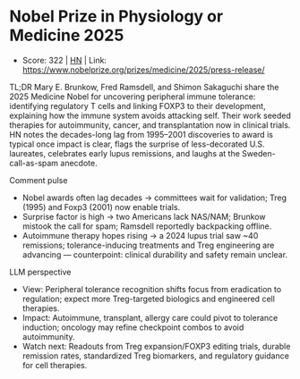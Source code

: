 # Nobel Prize in Physiology or Medicine 2025

- Score: 322 | [HN](https://news.ycombinator.com/item?id=45489533) | Link: https://www.nobelprize.org/prizes/medicine/2025/press-release/

TL;DR
Mary E. Brunkow, Fred Ramsdell, and Shimon Sakaguchi share the 2025 Medicine Nobel for uncovering peripheral immune tolerance: identifying regulatory T cells and linking FOXP3 to their development, explaining how the immune system avoids attacking self. Their work seeded therapies for autoimmunity, cancer, and transplantation now in clinical trials. HN notes the decades-long lag from 1995–2001 discoveries to award is typical once impact is clear, flags the surprise of less-decorated U.S. laureates, celebrates early lupus remissions, and laughs at the Sweden-call-as-spam anecdote.

Comment pulse
- Nobel awards often lag decades → committees wait for validation; Treg (1995) and Foxp3 (2001) now enable trials.
- Surprise factor is high → two Americans lack NAS/NAM; Brunkow mistook the call for spam; Ramsdell reportedly backpacking offline.
- Autoimmune therapy hopes rising → a 2024 lupus trial saw ~40 remissions; tolerance-inducing treatments and Treg engineering are advancing — counterpoint: clinical durability and safety remain unclear.

LLM perspective
- View: Peripheral tolerance recognition shifts focus from eradication to regulation; expect more Treg-targeted biologics and engineered cell therapies.
- Impact: Autoimmune, transplant, allergy care could pivot to tolerance induction; oncology may refine checkpoint combos to avoid autoimmunity.
- Watch next: Readouts from Treg expansion/FOXP3 editing trials, durable remission rates, standardized Treg biomarkers, and regulatory guidance for cell therapies.
